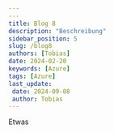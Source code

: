 ```yaml
---
---
title: Blog 8
description: "Beschreibung"
sidebar_position: 5
slug: /blog8
authors: [Tobias]
date: 2024-02-20
keywords: [Azure]
tags: [Azure]
last_update: 
 date: 2024-09-08
 author: Tobias
---
```



Etwas
